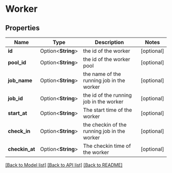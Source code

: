 # Worker

## Properties

Name | Type | Description | Notes
------------ | ------------- | ------------- | -------------
**id** | Option<**String**> | the id of the worker | [optional]
**pool_id** | Option<**String**> | the id of the worker pool | [optional]
**job_name** | Option<**String**> | the name of the running job in the worker | [optional]
**job_id** | Option<**String**> | the id of the running job in the worker | [optional]
**start_at** | Option<**String**> | The start time of the worker | [optional]
**check_in** | Option<**String**> | the checkin of the running job in the worker | [optional]
**checkin_at** | Option<**String**> | The checkin time of the worker | [optional]

[[Back to Model list]](../README.md#documentation-for-models) [[Back to API list]](../README.md#documentation-for-api-endpoints) [[Back to README]](../README.md)


